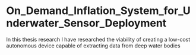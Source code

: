 # On_Demand_Inflation_System_for_Underwater_Sensor_Deployment
In this thesis research I have researched the viability of creating a low-cost autonomous device capable of extracting data from deep water bodies

